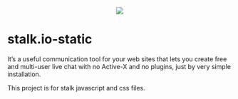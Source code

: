<p align="center">
  <img src="https://raw.github.com/xpush/stalk.io-static/master/doc/stalk-logo.jpg"/>
</p>

stalk.io-static
===============

It’s a useful communication tool for your web sites that lets you create free and multi-user live chat with no Active-X and no plugins, just by very simple installation.

This project is for stalk javascript and css files.
